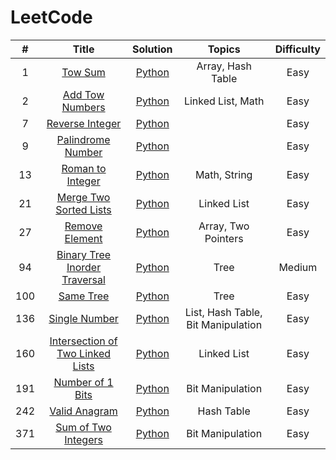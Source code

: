 # LeetCode

|   #   |  Title  |  Solution  |  Topics  |  Difficulty  |
| :---: | :-----: | :--------: | :------: | :----------: |
|   1   | [Tow Sum](https://leetcode.com/problems/two-sum/) | [Python](https://github.com/kaka-lin/leetcode/tree/master/python/001_two_sum.md) | Array, Hash Table | Easy |
|   2   | [Add Tow Numbers](https://leetcode.com/problems/add-two-numbers/) | [Python](https://github.com/kaka-lin/leetcode/tree/master/python/002_add_two_numbers.md) | Linked List, Math | Easy |
|   7   | [Reverse Integer](https://leetcode.com/problems/reverse-integer/) | [Python](https://github.com/kaka-lin/leetcode/tree/master/python/007_reverse_integer.md) | | Easy |
|   9   | [Palindrome Number](https://leetcode.com/problems/palindrome-number/) | [Python](https://github.com/kaka-lin/leetcode/tree/master/python/009_palindrome_number.md) | | Easy |
|  13   | [Roman to Integer](https://leetcode.com/problems/roman-to-integer/) | [Python](https://github.com/kaka-lin/leetcode/tree/master/python/013_roman_to_integer.md) | Math, String | Easy |
|  21   | [Merge Two Sorted Lists](https://leetcode.com/problems/merge-two-sorted-lists/) | [Python](https://github.com/kaka-lin/leetcode/tree/master/python/021_merge_two_sorted_list.md) | Linked List | Easy |
|  27   | [Remove Element](https://leetcode.com/problems/remove-element/) | [Python](https://github.com/kaka-lin/leetcode/tree/master/python/027_remove_element.md) | Array, Two Pointers | Easy |
|  94   | [Binary Tree Inorder Traversal](https://leetcode.com/problems/binary-tree-inorder-traversal/) | [Python](https://github.com/kaka-lin/leetcode/tree/master/python/094_binary_tree_inorder_traversal.md) | Tree | Medium |
|  100  | [Same Tree](https://leetcode.com/problems/same-tree/) | [Python](https://github.com/kaka-lin/leetcode/tree/master/python/100_same_tree.md) | Tree | Easy |
|  136  | [Single Number](https://leetcode.com/problems/single-number/) | [Python](https://github.com/kaka-lin/leetcode/tree/master/python/136_single_number.md) | List, Hash Table, Bit Manipulation | Easy |
|  160  | [Intersection of Two Linked Lists](https://leetcode.com/problems/intersection-of-two-linked-lists/) | [Python](https://github.com/kaka-lin/leetcode/tree/master/python/160_intersection_of_two_linked_list.md) | Linked List | Easy |
|  191  | [Number of 1 Bits](https://leetcode.com/problems/number-of-1-bits/) | [Python](https://github.com/kaka-lin/leetcode/tree/master/python/191_number_of_1_bits.md) | Bit Manipulation | Easy |
|  242  | [Valid Anagram](https://leetcode.com/problems/valid-anagram/) | [Python](https://github.com/kaka-lin/leetcode/tree/master/python/242_valid_anagram.md) | Hash Table | Easy |
|  371  | [Sum of Two Integers](https://leetcode.com/problems/sum-of-two-integers/) | [Python](https://github.com/kaka-lin/leetcode/tree/master/python/371_sum_of_two_integers.md) | Bit Manipulation | Easy |
